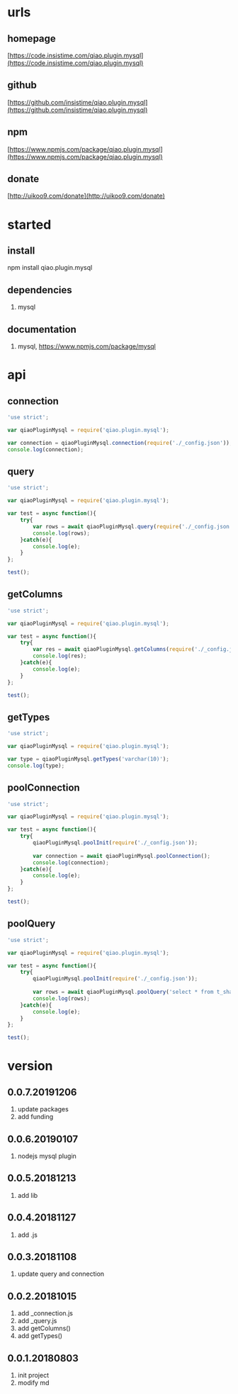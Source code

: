 # urls
## homepage
[https://code.insistime.com/qiao.plugin.mysql](https://code.insistime.com/qiao.plugin.mysql)

## github
[https://github.com/insistime/qiao.plugin.mysql](https://github.com/insistime/qiao.plugin.mysql)

## npm
[https://www.npmjs.com/package/qiao.plugin.mysql](https://www.npmjs.com/package/qiao.plugin.mysql)

## donate
[http://uikoo9.com/donate](http://uikoo9.com/donate)

# started
## install
npm install qiao.plugin.mysql

## dependencies
1. mysql

## documentation
1. mysql, https://www.npmjs.com/package/mysql

# api
## connection
```javascript
'use strict';

var qiaoPluginMysql = require('qiao.plugin.mysql');

var connection = qiaoPluginMysql.connection(require('./_config.json'));
console.log(connection);
```

## query
```javascript
'use strict';

var qiaoPluginMysql = require('qiao.plugin.mysql');

var test = async function(){
	try{
		var rows = await qiaoPluginMysql.query(require('./_config.json'), 'select * from t_share_type where id=?', [1]);
		console.log(rows);
	}catch(e){
		console.log(e);
	}
};

test();
```

## getColumns
```javascript
'use strict';

var qiaoPluginMysql = require('qiao.plugin.mysql');

var test = async function(){
	try{
		var res = await qiaoPluginMysql.getColumns(require('./_config.json'), 't_share_type');
		console.log(res);
	}catch(e){
		console.log(e);
	}
};

test();
```

## getTypes
```javascript
'use strict';

var qiaoPluginMysql = require('qiao.plugin.mysql');

var type = qiaoPluginMysql.getTypes('varchar(10)');
console.log(type);
```

## poolConnection
```javascript
'use strict';

var qiaoPluginMysql = require('qiao.plugin.mysql');

var test = async function(){
	try{
		qiaoPluginMysql.poolInit(require('./_config.json'));
		
		var connection = await qiaoPluginMysql.poolConnection();
		console.log(connection);
	}catch(e){
		console.log(e);
	}
};

test();
```

## poolQuery
```javascript
'use strict';

var qiaoPluginMysql = require('qiao.plugin.mysql');

var test = async function(){
	try{
		qiaoPluginMysql.poolInit(require('./_config.json'));
		
		var rows = await qiaoPluginMysql.poolQuery('select * from t_share_type where id=?', [1]);
		console.log(rows);
	}catch(e){
		console.log(e);
	}
};

test();
```

# version
## 0.0.7.20191206
1. update packages
2. add funding

## 0.0.6.20190107
1. nodejs mysql plugin

## 0.0.5.20181213
1. add lib

## 0.0.4.20181127
1. add .js

## 0.0.3.20181108
1. update query and connection

## 0.0.2.20181015
1. add _connection.js
2. add _query.js
3. add getColumns()
4. add getTypes()

## 0.0.1.20180803
1. init project
2. modify md

